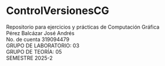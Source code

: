 # ControlVersionesCG
Repositorio para ejercicios y prácticas de Computación Gráfica  
Pérez Balcázar José Andrés  
No. de cuenta 319094479  
GRUPO DE LABORATORIO: 03  
GRUPO DE TEORÍA: 05  
SEMESTRE 2025-2
